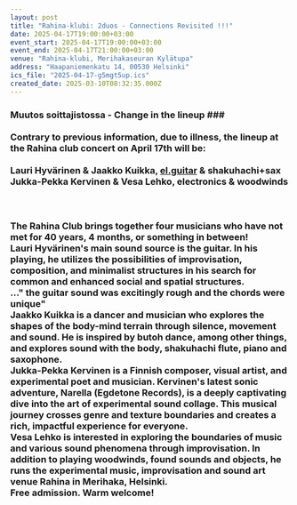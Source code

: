 ```yaml
---
layout: post
title: "Rahina-klubi: 2duos - Connections Revisited !!!"
date: 2025-04-17T19:00:00+03:00
event_start: 2025-04-17T19:00:00+03:00
event_end: 2025-04-17T21:00:00+03:00
venue: "Rahina-klubi, Merihakaseuran Kylätupa"
address: "Haapaniemenkatu 14, 00530 Helsinki"
ics_file: "2025-04-17-g5mgt5up.ics"
created_date: 2025-03-10T08:32:35.000Z
---
```


###   Muutos soittajistossa - Change in the lineup  ###<br><br>Contrary to previous information, due to illness, the lineup  at the Rahina club concert on April 17th will be:<br><br><span><a></a></span>Lauri Hyvärinen &amp; Jaakko Kuikka, [el.guitar](http://el.guitar) &amp; shakuhachi+sax <br>Jukka-Pekka Kervinen &amp; Vesa Lehko, electronics &amp; woodwinds<br><br><br><br>The Rahina Club brings together four musicians who have not met for 40 years, 4 months, or something in between!<br>Lauri Hyvärinen's main sound source is the guitar. In his playing, he utilizes the possibilities of improvisation, composition, and minimalist structures in his search for common and enhanced social and spatial structures.<br>..." the guitar sound was excitingly rough and the chords were unique"<br>Jaakko Kuikka is a dancer and musician who explores the shapes of the body-mind terrain through silence, movement and sound. He is inspired by butoh dance, among other things, and explores sound with the body, shakuhachi flute, piano and saxophone.<br>Jukka-Pekka Kervinen is a Finnish composer, visual artist, and experimental poet and musician. Kervinen's latest sonic adventure, Narella (Egdetone Records), is a deeply captivating dive into the art of experimental sound collage. This musical journey crosses genre and texture boundaries and creates a rich, impactful experience for everyone.<br>Vesa Lehko is interested in exploring the boundaries of music and various sound phenomena through improvisation. In addition to playing woodwinds, found sounds and objects, he runs the experimental music, improvisation and sound art venue Rahina in Merihaka, Helsinki.<br>Free admission. Warm welcome!<br>
